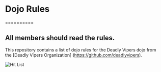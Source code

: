 # Dojo Rules
==========

## All members should read the rules.

This repository contains a list of dojo rules for the Deadly Vipers dojo from the [Deadly Vipers Organization] (https://github.com/deadlyvipers). 

![Hit List](https://media1.giphy.com/media/21gpzMn1RHaOA/giphy.gif)
